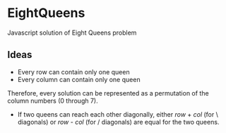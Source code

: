 EightQueens
===========

Javascript solution of Eight Queens problem


Ideas
-----

* Every row can contain only one queen
* Every column can contain only one queen

Therefore, every solution can be represented as a permutation of the column numbers (0 through 7).

* If two queens can reach each other diagonally, either _row_ + _col_ (for \ diagonals) or _row_ - _col_ (for / diagonals) are equal for the two queens.
